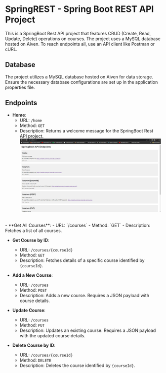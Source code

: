 # SpringREST - Spring Boot REST API Project

This is a SpringBoot Rest API project that features CRUD (Create, Read, Update, Delete) operations on courses. The project uses a MySQL database hosted on Aiven.
To reach endpoints all, use an API client like Postman or cURL.

## Database
The project utilizes a MySQL database hosted on Aiven for data storage. Ensure the necessary database configurations are set up in the application properties file.

## Endpoints

- **Home**:
    - URL: `/home`
    - Method: `GET`
    - Description: Returns a welcome message for the SpringBoot Rest API project.
    ![home](screenshots/home.png)


<br>
- **Get All Courses**:
    - URL: `/courses`
    - Method: `GET`
    - Description: Fetches a list of all courses.

- **Get Course by ID**:
    - URL: `/courses/{courseId}`
    - Method: `GET`
    - Description: Fetches details of a specific course identified by `{courseId}`.

- **Add a New Course**:
    - URL: `/courses`
    - Method: `POST`
    - Description: Adds a new course. Requires a JSON payload with course details.

- **Update Course**:
    - URL: `/courses`
    - Method: `PUT`
    - Description: Updates an existing course. Requires a JSON payload with the updated course details.

- **Delete Course by ID**:
    - URL: `/courses/{courseId}`
    - Method: `DELETE`
    - Description: Deletes the course identified by `{courseId}`.


